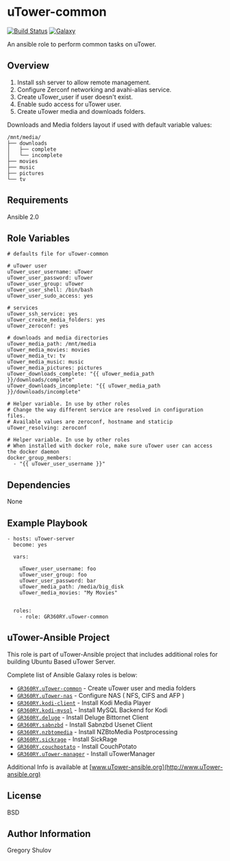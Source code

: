 uTower-common
===========

[![Build Status](https://travis-ci.org/GR360RY/ansible-role-uTower-common.svg?branch=master)](https://travis-ci.org/GR360RY/ansible-role-uTower-common) [![Galaxy](http://img.shields.io/badge/galaxy-GR360RY.uTower--common-green.svg)](https://galaxy.ansible.com/GR360RY/uTower-common/)

An ansible role to perform common tasks on uTower. 

Overview
--------

1. Install ssh server to allow remote management.
2. Configure Zerconf networking and avahi-alias service.
3. Create uTower_user if user doesn't exist.
4. Enable sudo access for uTower user.
5. Create uTower media and downloads folders.

Downloads and Media folders layout if used with default variable values:

```
/mnt/media/
├── downloads
│   ├── complete
│   └── incomplete
├── movies
├── music
├── pictures
└── tv
```

Requirements
------------

Ansible 2.0

Role Variables
--------------

```
# defaults file for uTower-common

# uTower user
uTower_user_username: uTower
uTower_user_password: uTower
uTower_user_group: uTower
uTower_user_shell: /bin/bash
uTower_user_sudo_access: yes

# services
uTower_ssh_service: yes
uTower_create_media_folders: yes
uTower_zeroconf: yes

# downloads and media directories
uTower_media_path: /mnt/media
uTower_media_movies: movies
uTower_media_tv: tv
uTower_media_music: music
uTower_media_pictures: pictures
uTower_downloads_complete: "{{ uTower_media_path }}/downloads/complete"
uTower_downloads_incomplete: "{{ uTower_media_path }}/downloads/incomplete"

# Helper variable. In use by other roles
# Change the way different service are resolved in configuration files.
# Available values are zeroconf, hostname and staticip
uTower_resolving: zeroconf

# Helper variable. In use by other roles
# When installed with docker role, make sure uTower user can access the docker daemon
docker_group_members:
  - "{{ uTower_user_username }}"
```

Dependencies
------------

None

Example Playbook
----------------

```
- hosts: uTower-server
  become: yes

  vars:

    uTower_user_username: foo
    uTower_user_group: foo
    uTower_user_password: bar
	uTower_media_path: /media/big_disk
	uTower_media_movies: "My Movies"


  roles:
    - role: GR360RY.uTower-common
```

uTower-Ansible Project
--------------------

This role is part of uTower-Ansible project that includes additional roles for building Ubuntu Based uTower Server.

Complete list of Ansible Galaxy roles is below:

- [`GR360RY.uTower-common`](https://galaxy.ansible.com/GR360RY/uTower-common) - Create uTower user and media folders
- [`GR360RY.uTower-nas`](https://galaxy.ansible.com/GR360RY/uTower-nas) - Configure NAS ( NFS, CIFS and AFP )
- [`GR360RY.kodi-client`](https://galaxy.ansible.com/GR360RY/kodi-client) - Install Kodi Media Player
- [`GR360RY.kodi-mysql`](https://galaxy.ansible.com/GR360RY/kodi-mysql) - Install MySQL Backend for Kodi
- [`GR360RY.deluge`](https://galaxy.ansible.com/GR360RY/deluge) - Install Deluge Bittornet Client
- [`GR360RY.sabnzbd`](https://galaxy.ansible.com/GR360RY/sabnzbd) - Install Sabnzbd Usenet Client
- [`GR360RY.nzbtomedia`](https://galaxy.ansible.com/GR360RY/nzbtomedia) - Install NZBtoMedia Postprocessing
- [`GR360RY.sickrage`](https://galaxy.ansible.com/GR360RY/sickrage) - Install SickRage
- [`GR360RY.couchpotato`](https://galaxy.ansible.com/GR360RY/couchpotato) - Install CouchPotato
- [`GR360RY.uTower-manager`](https://galaxy.ansible.com/GR360RY/uTower-manager) - Install uTowerManager

Additional Info is available at [www.uTower-ansible.org](http://www.uTower-ansible.org)

License
-------

BSD

Author Information
------------------

Gregory Shulov
